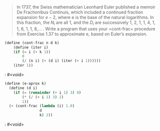 > In 1737, the Swiss mathematician Leonhard Euler published a memoir De Fractionibus Continuis, which included a continued fraction expansion for $e − 2$, where e is the base of the natural logarithms. In this fraction, the $N_i$ are all 1, and the $D_i$ are successively 1, 2, 1, 1, 4, 1, 1, 6, 1, 1, 8,... . Write a program that uses your =cont-frac= procedure from Exercise 1.37 to approximate e, based on Euler’s expansion.
```scheme :session,"1.38"
(define (cont-frac n d k)
    (define (iter i)
    (if (= i (+ k 1))
        0
        (/ (n i) (+ (d i) (iter (+ i 1))))))
    (iter 1))
```

: #&lt;void>

```scheme :session,"1.38"
(define (e-aprox k)
  (define (d i)
    (if (= (remainder (+ i 1) 3) 0)
        (* (/ (+ i 1) 3) 2)
        1))
  (+ (cont-frac (lambda (i) 1.0)
                d
                k) 2))
```

: #&lt;void>

